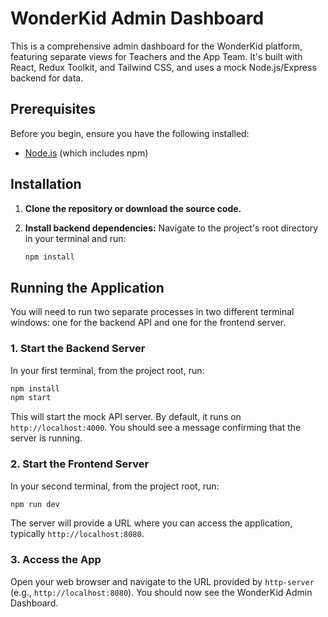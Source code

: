 # WonderKid Admin Dashboard

This is a comprehensive admin dashboard for the WonderKid platform, featuring separate views for Teachers and the App Team. It's built with React, Redux Toolkit, and Tailwind CSS, and uses a mock Node.js/Express backend for data.

## Prerequisites

Before you begin, ensure you have the following installed:
*   [Node.js](https://nodejs.org/en/) (which includes npm)

## Installation

1.  **Clone the repository or download the source code.**

2.  **Install backend dependencies:**
    Navigate to the project's root directory in your terminal and run:
    ```bash
    npm install
    ```

## Running the Application

You will need to run two separate processes in two different terminal windows: one for the backend API and one for the frontend server.

### 1. Start the Backend Server

In your first terminal, from the project root, run:
```bash
npm install
npm start
```
This will start the mock API server. By default, it runs on `http://localhost:4000`. You should see a message confirming that the server is running.

### 2. Start the Frontend Server

In your second terminal, from the project root, run:
```bash
npm run dev
```

The server will provide a URL where you can access the application, typically `http://localhost:8080`.

### 3. Access the App

Open your web browser and navigate to the URL provided by `http-server` (e.g., `http://localhost:8080`). You should now see the WonderKid Admin Dashboard.

